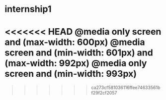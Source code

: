 # internship1
<<<<<<< HEAD
@media only screen and (max-width: 600px)
@media screen and (min-width: 601px) and (max-width: 992px)
@media only screen and (min-width: 993px)  
=======
>>>>>>> ca273cf581036116ffee74633561bf29f2cf2057
